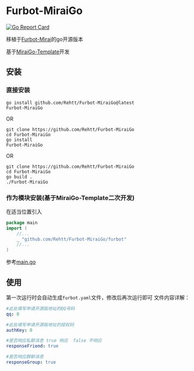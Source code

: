 # Furbot-MiraiGo
[![Go Report Card](https://goreportcard.com/badge/github.com/Rehtt/Furbot-MiraiGo)](https://goreportcard.com/report/github.com/Rehtt/Furbot-MiraiGo)

移植于[Furbot-Mirai](https://github.com/furleywolf/Furbot-Mirai)的go开源版本

基于[MiraiGo-Template](https://github.com/Logiase/MiraiGo-Template)开发

## 安装

### 直接安装

```shell
go install github.com/Rehtt/Furbot-MiraiGo@latest
Furbot-MiraiGo
```

OR

```shell
git clone https://github.com/Rehtt/Furbot-MiraiGo
cd Furbot-MiraiGo
go install
Furbot-MiraiGo
```
OR

```shell
git clone https://github.com/Rehtt/Furbot-MiraiGo
cd Furbot-MiraiGo
go build .
./Furbot-MiraiGo
```

### 作为模块安装(基于MiraiGo-Template二次开发)

在适当位置引入
```go
package main
import (
	//...
    _ "github.com/Rehtt/Furbot-MiraiGo/furbot"
	//...
)
```
参考[main.go](./main.go)

## 使用
第一次运行时会自动生成`furbot.yaml`文件，修改后再次运行即可
文件内容详解：
```yaml
#此处填写申请开源版地址的QQ号码
qq: 0

#此处填写申请开源版地址的授权码
authKey: 0

#是否响应私聊消息 true 响应  false 不响应
responseFriend: true

#是否响应群聊消息
responseGroup: true
```
